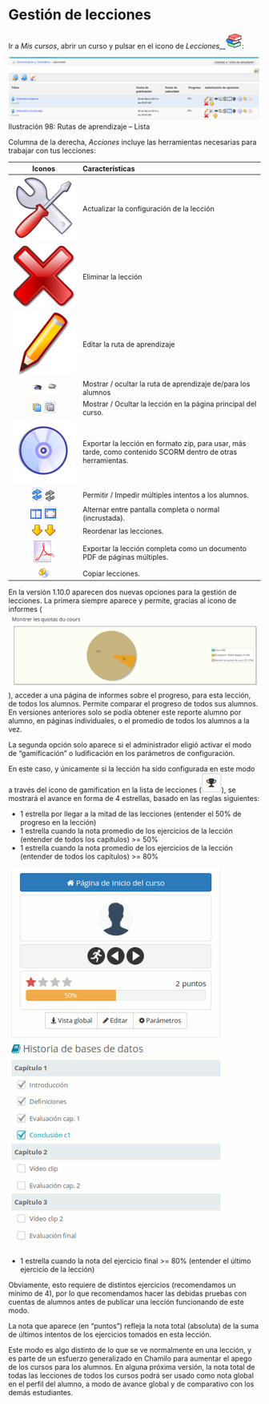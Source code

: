 # Gestión de lecciones

Ir a _Mis cursos_, abrir un curso y pulsar en el icono de _Lecciones\_\__![](../../.gitbook/assets/graphics36%20%284%29.png):

![](../../.gitbook/assets/graficos81%20%282%29.png)Ilustración 98: Rutas de aprendizaje – Lista

Columna de la derecha, _Acciones_ incluye las herramientas necesarias para trabajar con tus lecciones:

| Iconos | Características |
| :---: | :--- |
| ![](../../.gitbook/assets/images101%20%282%29.svg) | Actualizar la configuración de la lección |
| ![](../../.gitbook/assets/images102%20%283%29.svg) | Eliminar la lección |
| ![](../../.gitbook/assets/graphics37%20%283%29.svg) | Editar la ruta de aprendizaje |
| ![](../../.gitbook/assets/images104%20%287%29.png) ![](../../.gitbook/assets/images105%20%287%29.png) | Mostrar / ocultar la ruta de aprendizaje de/para los alumnos |
| ![](../../.gitbook/assets/images106%20%287%29.png) ![](../../.gitbook/assets/images107%20%287%29.png) | Mostrar / Ocultar la lección en la página principal del curso. |
| ![](../../.gitbook/assets/images108%20%283%29.svg) | Exportar la lección en formato zip, para usar, más tarde, como contenido SCORM dentro de otras herramientas. |
| ![](../../.gitbook/assets/images109%20%287%29.png) ![](../../.gitbook/assets/images110%20%287%29.png) | Permitir / Impedir múltiples intentos a los alumnos. |
| ![](../../.gitbook/assets/graphics362%20%284%29.png) ![](../../.gitbook/assets/images111%20%287%29.png) | Alternar entre pantalla completa o normal \(incrustada\). |
| ![](../../.gitbook/assets/graphics39%20%284%29.png) ![](../../.gitbook/assets/graphics42%20%284%29.png) | Reordenar las lecciones. |
| ![](../../.gitbook/assets/images114%20%288%29.png) | Exportar la lección completa como un documento PDF de páginas múltiples. |
| ![](../../.gitbook/assets/graphics40%20%285%29.png) | Copiar lecciones. |

En la versión 1.10.0 aparecen dos nuevas opciones para la gestión de lecciones. La primera siempre aparece y permite, gracias al icono de informes \(![](../../.gitbook/assets/image52%20%283%29.png)\), acceder a una página de informes sobre el progreso, para esta lección, de todos los alumnos. Permite comparar el progreso de todos sus alumnos. En versiones anteriores solo se podía obtener este reporte alumno por alumno, en páginas individuales, o el promedio de todos los alumnos a la vez.

La segunda opción solo aparece si el administrador eligió activar el modo de “gamificación” o ludificación en los parámetros de configuración.

En este caso, y únicamente si la lección ha sido configurada en este modo a través del icono de gamification en la lista de lecciones \(![](../../.gitbook/assets/image53%20%283%29.png)\), se mostrará el avance en forma de 4 estrellas, basado en las reglas siguientes:

* 1 estrella por llegar a la mitad de las lecciones \(entender el 50% de progreso en la lección\)
* 1 estrella cuando la nota promedio de los ejercicios de la lección \(entender de todos los capítulos\) &gt;= 50%
* 1 estrella cuando la nota promedio de los ejercicios de la lección \(entender de todos los capítulos\) &gt;= 80%

![](../../.gitbook/assets/image54%20%283%29.png)

* 1 estrella cuando la nota del ejercicio final &gt;= 80% \(entender el último ejercicio de la lección\)

Obviamente, esto requiere de distintos ejercicios \(recomendamos un mínimo de 4\), por lo que recomendamos hacer las debidas pruebas con cuentas de alumnos antes de publicar una lección funcionando de este modo.

La nota que aparece \(en “puntos”\) refleja la nota total \(absoluta\) de la suma de últimos intentos de los ejercicios tomados en esta lección.

Este modo es algo distinto de lo que se ve normalmente en una lección, y es parte de un esfuerzo generalizado en Chamilo para aumentar el apego de los cursos para los alumnos. En alguna próxima versión, la nota total de todas las lecciones de todos los cursos podrá ser usado como nota global en el perfil del alumno, a modo de avance global y de comparativo con los demás estudiantes.

